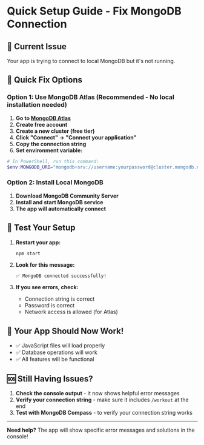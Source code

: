 # Quick Setup Guide - Fix MongoDB Connection

## 🚨 Current Issue
Your app is trying to connect to local MongoDB but it's not running.

## 🔧 Quick Fix Options

### Option 1: Use MongoDB Atlas (Recommended - No local installation needed)

1. **Go to [MongoDB Atlas](https://www.mongodb.com/atlas)**
2. **Create free account**
3. **Create a new cluster (free tier)**
4. **Click "Connect" → "Connect your application"**
5. **Copy the connection string**
6. **Set environment variable:**

```powershell
# In PowerShell, run this command:
$env:MONGODB_URI="mongodb+srv://username:yourpassword@cluster.mongodb.net/workout?retryWrites=true&w=majority"
```

### Option 2: Install Local MongoDB

1. **Download MongoDB Community Server**
2. **Install and start MongoDB service**
3. **The app will automatically connect**

## 🚀 Test Your Setup

1. **Restart your app:**
   ```bash
   npm start
   ```

2. **Look for this message:**
   ```
   ✅ MongoDB connected successfully!
   ```

3. **If you see errors, check:**
   - Connection string is correct
   - Password is correct
   - Network access is allowed (for Atlas)

## 📱 Your App Should Now Work!

- ✅ JavaScript files will load properly
- ✅ Database operations will work
- ✅ All features will be functional

## 🆘 Still Having Issues?

1. **Check the console output** - it now shows helpful error messages
2. **Verify your connection string** - make sure it includes `/workout` at the end
3. **Test with MongoDB Compass** - to verify your connection string works

---

**Need help?** The app will show specific error messages and solutions in the console! 
